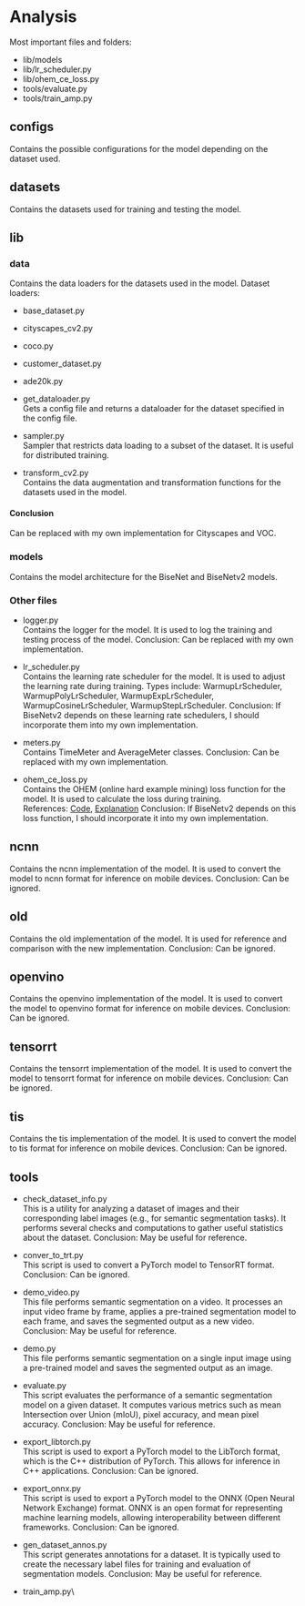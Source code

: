 # Analysis

Most important files and folders:
- lib/models
- lib/lr_scheduler.py
- lib/ohem_ce_loss.py
- tools/evaluate.py
- tools/train_amp.py

## configs

Contains the possible configurations for the model depending on the dataset used. 

## datasets

Contains the datasets used for training and testing the model. 

## lib

### data

Contains the data loaders for the datasets used in the model.
Dataset loaders:
- base_dataset.py
- cityscapes_cv2.py
- coco.py
- customer_dataset.py
- ade20k.py

- get_dataloader.py\
Gets a config file and returns a dataloader for the dataset specified in the config file.

- sampler.py\
Sampler that restricts data loading to a subset of the dataset. It is useful for distributed training.

- transform_cv2.py\
Contains the data augmentation and transformation functions for the datasets used in the model.

#### Conclusion

Can be replaced with my own implementation for Cityscapes and VOC. 

### models

Contains the model architecture for the BiseNet and BiseNetv2 models.

### Other files

- logger.py\
Contains the logger for the model. It is used to log the training and testing process of the model.
Conclusion: Can be replaced with my own implementation.

- lr_scheduler.py\
Contains the learning rate scheduler for the model. It is used to adjust the learning rate during training.
Types include: WarmupLrScheduler, WarmupPolyLrScheduler, WarmupExpLrScheduler, WarmupCosineLrScheduler, WarmupStepLrScheduler. 
Conclusion: If BiseNetv2 depends on these learning rate schedulers, I should incorporate them into my own implementation.

- meters.py\
Contains TimeMeter and AverageMeter classes.
Conclusion: Can be replaced with my own implementation.

- ohem_ce_loss.py\
Contains the OHEM (online hard example mining) loss function for the model. It is used to calculate the loss during training.\
References: [Code](https://github.com/open-mmlab/mmsegmentation/blob/main/mmseg/models/losses/ohem_cross_entropy_loss.py), [Explanation](https://paperswithcode.com/method/ohem)
Conclusion: If BiseNetv2 depends on this loss function, I should incorporate it into my own implementation.

## ncnn

Contains the ncnn implementation of the model. It is used to convert the model to ncnn format for inference on mobile devices.
Conclusion: Can be ignored.

## old

Contains the old implementation of the model. It is used for reference and comparison with the new implementation.
Conclusion: Can be ignored.

## openvino

Contains the openvino implementation of the model. It is used to convert the model to openvino format for inference on mobile devices.
Conclusion: Can be ignored.

## tensorrt

Contains the tensorrt implementation of the model. It is used to convert the model to tensorrt format for inference on mobile devices.
Conclusion: Can be ignored.

## tis

Contains the tis implementation of the model. It is used to convert the model to tis format for inference on mobile devices.
Conclusion: Can be ignored.

## tools

- check_dataset_info.py\
This is a utility for analyzing a dataset of images and their corresponding label images (e.g., for semantic segmentation tasks). It performs several checks and computations to gather useful statistics about the dataset. 
Conclusion: May be useful for reference.

- conver_to_trt.py\
This script is used to convert a PyTorch model to TensorRT format.
Conclusion: Can be ignored.

- demo_video.py\
This file performs semantic segmentation on a video. It processes an input video frame by frame, applies a pre-trained segmentation model to each frame, and saves the segmented output as a new video.
Conclusion: May be useful for reference.

- demo.py\
This file performs semantic segmentation on a single input image using a pre-trained model and saves the segmented output as an image.

- evaluate.py\
This script evaluates the performance of a semantic segmentation model on a given dataset. It computes various metrics such as mean Intersection over Union (mIoU), pixel accuracy, and mean pixel accuracy.
Conclusion: May be useful for reference.

- export_libtorch.py\
This script is used to export a PyTorch model to the LibTorch format, which is the C++ distribution of PyTorch. This allows for inference in C++ applications.
Conclusion: Can be ignored.

- export_onnx.py\
This script is used to export a PyTorch model to the ONNX (Open Neural Network Exchange) format. ONNX is an open format for representing machine learning models, allowing interoperability between different frameworks.
Conclusion: Can be ignored.

- gen_dataset_annos.py\
This script generates annotations for a dataset. It is typically used to create the necessary label files for training and evaluation of segmentation models.
Conclusion: May be useful for reference.

- train_amp.py\

